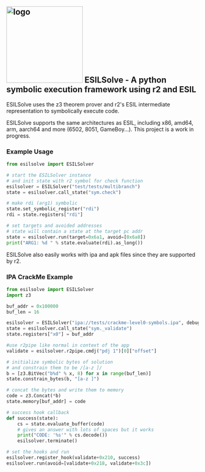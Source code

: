 ## <img src="https://raw.githubusercontent.com/aemmitt-ns/esilsolve/master/raphi.svg" alt="logo" width="200"/> ESILSolve - A python symbolic execution framework using r2 and ESIL

ESILSolve uses the z3 theorem prover and r2's ESIL intermediate representation to symbolically execute code. 

ESILSolve supports the same architectures as ESIL, including x86, amd64, arm, aarch64 and more (6502, 8051, GameBoy...). This project is a work in progress.

### Example Usage

```python
from esilsolve import ESILSolver

# start the ESILSolver instance
# and init state with r2 symbol for check function
esilsolver = ESILSolver("test/tests/multibranch")
state = esilsolver.call_state("sym.check")

# make rdi (arg1) symbolic
state.set_symbolic_register("rdi")
rdi = state.registers["rdi"]

# set targets and avoided addresses
# state will contain a state at the target pc addr
state = esilsolver.run(target=0x6a1, avoid=[0x6a8])
print("ARG1: %d " % state.evaluate(rdi).as_long())

```

ESILSolve also easily works with ipa and apk files since they are supported by r2. 

### IPA CrackMe Example

```python
from esilsolve import ESILSolver
import z3 

buf_addr = 0x100000
buf_len = 16

esilsolver = ESILSolver("ipa://tests/crackme-level0-symbols.ipa", debug=False)
state = esilsolver.call_state("sym._validate")
state.registers["x0"] = buf_addr

#use r2pipe like normal in context of the app
validate = esilsolver.r2pipe.cmdj("pdj 1")[0]["offset"]

# initialize symbolic bytes of solution
# and constrain them to be /[a-z ]/
b = [z3.BitVec("b%d" % x, 8) for x in range(buf_len)]
state.constrain_bytes(b, "[a-z ]") 

# concat the bytes and write them to memory 
code = z3.Concat(*b)
state.memory[buf_addr] = code

# success hook callback
def success(state):
    cs = state.evaluate_buffer(code)
    # gives an answer with lots of spaces but it works
    print("CODE: '%s'" % cs.decode())
    esilsolver.terminate()

# set the hooks and run
esilsolver.register_hook(validate+0x210, success)
esilsolver.run(avoid=[validate+0x218, validate+0x3c])
```
